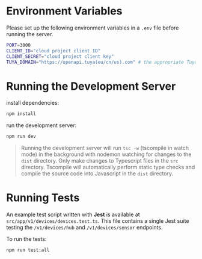 # Environment Variables

Please set up the following environment variables in a `.env` file before running the server.

```bash
PORT=3000
CLIENT_ID="cloud project client ID"
CLIENT_SECRET="cloud project client key"
TUYA_DOMAIN="https://openapi.tuya(eu/cn/us).com" # the appropriate Tuya domain for the region
```

# Running the Development Server

install dependencies:
```bash
npm install
```

run the development server:
```bash
npm run dev
```

> Running the development server will run `tsc -w` (tscompile in watch mode) in the background with nodemon watching for changes to the `dist` directory. Only make changes to Typescript files in the `src` directory. Tscompile will automatically perform static type checks and compile the source code into Javascript in the `dist` directory.

# Running Tests

An example test script written with **Jest** is available at `src/app/v1/devices/devices.test.ts`. This file contains a single Jest suite testing the `/v1/devices/hub` and `/v1/devices/sensor` endpoints.

To run the tests:
```bash
npm run test:all
```